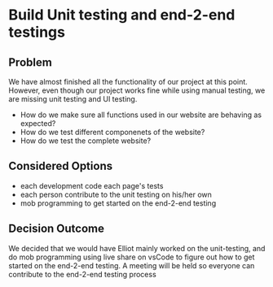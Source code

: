# Build Unit testing and end-2-end testings

## Problem ##
We have almost finished all the functionality of our project at this point. However, even though our project works fine while using manual testing, we are missing unit testing and UI testing.

* How do we make sure all functions used in our website are behaving as expected?
* How do we test different componenets of the website?
* How do we test the complete website?

## Considered Options ##
* each development code each page's tests
* each person contribute to the unit testing on his/her own
* mob programming to get started on the end-2-end testing

## Decision Outcome ##
We decided that we would have Elliot mainly worked on the unit-testing, and do mob programming using live share on vsCode to figure out how to get started on the end-2-end testing. A meeting will be held so everyone can contribute to the end-2-end testing process



